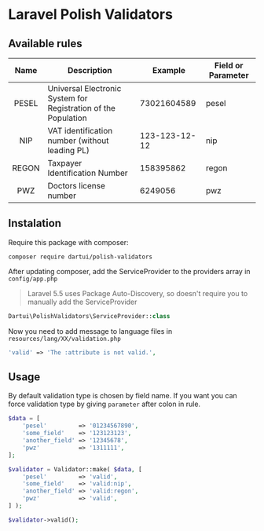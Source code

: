 # Laravel Polish Validators

## Available rules

Name | Description | Example | Field or Parameter
:-: | - | - | - 
PESEL | Universal Electronic System for Registration of the Population | 73021604589 | pesel
NIP | VAT identification number (without leading PL) | 123-123-12-12 | nip
REGON | Taxpayer Identification Number | 158395862 | regon
PWZ | Doctors license number | 6249056 | pwz

## Instalation

Require this package with composer:

```shell
composer require dartui/polish-validators
```

After updating composer, add the ServiceProvider to the providers array in `config/app.php`

> Laravel 5.5 uses Package Auto-Discovery, so doesn't require you to manually add the ServiceProvider

```php
Dartui\PolishValidators\ServiceProvider::class
```

Now you need to add message to language files in `resources/lang/XX/validation.php`

```php
'valid' => 'The :attribute is not valid.',
```

## Usage

By default validation type is chosen by field name. If you want you can force validation type by giving `parameter` after colon in rule.

```php
$data = [
	'pesel'         => '01234567890',
	'some_field'    => '123123123',
	'another_field' => '12345678',
	'pwz'           => '1311111',
];

$validator = Validator::make( $data, [
	'pesel'         => 'valid',
	'some_field'    => 'valid:nip',
	'another_field' => 'valid:regon',
	'pwz'           => 'valid',
] );

$validator->valid();
```
